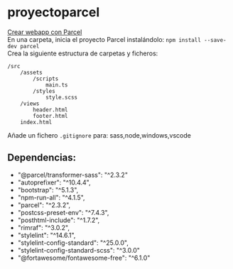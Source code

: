 # proyectoparcel
[Crear webapp con Parcel](https://parceljs.org/getting-started/webapp/)  
En una carpeta, inicia el proyecto Parcel instalándolo:
`npm install --save-dev parcel`  
Crea la siguiente estructura de carpetas y ficheros:
```
/src
    /assets
        /scripts
            main.ts
        /styles
            style.scss
    /views
        header.html
        footer.html
    index.html
```  
Añade un fichero `.gitignore` para: sass,node,windows,vscode  

## Dependencias:  
+ "@parcel/transformer-sass": "^2.3.2"
+ "autoprefixer": "^10.4.4",
+ "bootstrap": "^5.1.3",
+ "npm-run-all": "^4.1.5",
+ "parcel": "^2.3.2",
+ "postcss-preset-env": "^7.4.3",
+ "posthtml-include": "^1.7.2",
+ "rimraf": "^3.0.2",
+ "stylelint": "^14.6.1",
+ "stylelint-config-standard": "^25.0.0",
+ "stylelint-config-standard-scss": "^3.0.0"  
+ "@fortawesome/fontawesome-free": "^6.1.0"